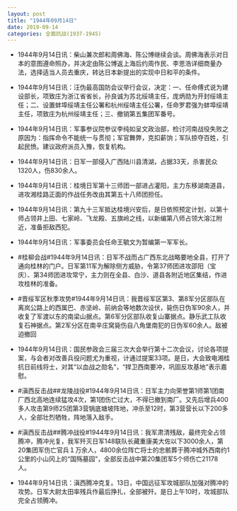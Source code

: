 ```yaml
---
layout: post
title: "1944年09月14日"
date: 2019-09-14
categories: 全面抗战(1937-1945)
---
```


<meta name="referrer" content="no-referrer" />

- 1944年9月14日讯：柴山兼次郎和周佛海、陈公博继续会谈。周佛海表示对日本的意图遵命照办，并决定由陈公博返上海后约周作民、李思浩详细商量办法，选择适当人员去重庆，转达日本新提出的实现中日和平的条件。 

- 1944年9月14日讯：汪伪最高国防会议举行会议，决定：一、任命傅式说为建设部长，项致庄为浙江省省长，孙良诚为苏北绥靖主任，庞炳勋为开封绥靖主任；二、设置蚌埠绥靖主任公署和杭州绥靖主任公署，任命罗君强为蚌埠绥靖主任，项致庄为杭州绥靖主任；三、撤销第五集团军番号。 

- 1944年9月14日讯：军事参议院参议李纯如呈文政治部，检讨河南战役失败之原因为：指挥命令不能统一与贯彻；军官舞弊，克扣薪饷；军队掠夺百姓，引起民愤。建议政府派员入豫，恢复机构。 

- 1944年9月14日讯：日军一部侵入广西陆川县清湖，占据33天，杀害民众1320人，伤830余人。 

- 1944年9月14日讯：桂境日军第十三师团一部进占灌阳，主力东移湖南道县，进攻湘桂路正面的作战任务改由其第五十八师团担任。 

- 1944年9月14日讯：第九十三军抵达桂境兴安后，是日依照预定计划，以第十师占领井上田、七家岭、飞龙殿、五旗岭之线，以新编第八师占领大溶江附近，准备拒敌西犯。 

- 1944年9月14日讯：军事委员会任命王毓文为暂编第一军军长。 

- #桂柳会战#1944年9月14日讯：日军不战而占广西东北战略要地全县，打开了通向桂林的门户。日军第11军为解除侧方威胁，令第37师团进攻邵阳（宝庆）、第34师团进攻常宁，主力则在全县、白沙、道县各附近地区集结，作进攻桂林的准备。 

- #晋绥军区秋季攻势#1944年9月14日讯：我晋绥军区第3、第8军分区部队在离岚公路上的西属巴、赤坚岭、前纳会等地数次设伏，毙伤日伪军90余人，并收复了军渡以东的南梁山据点。第6军分区部队收复山寨据点。静乐武工队收复石神据点。第2军分区在南辛庄窝毙伤自八角堡南犯的日伪军60余人。敌被迫撤回 

- 1944年9月14日讯：国民参政会三届三次大会举行第十二次会议，讨论各项提案，与会者对改善兵役问题尤为重视，计通过提案33项。是日，大会致电湘桂抗日前线将士，对其“以血战之勋名”，“捍卫西南要冲，巩固反攻基地”表示嘉慰。 

- #滇西反击战##龙陵战役#1944年9月14日讯：日军主力向荣誉第1师第1团南厂西北高地连续猛攻4次，第1团伤亡过大，不得已撤到南厂。又先后增兵400多人攻击第9师25团第3营锅底塘坡阵地，冲杀至12时，第3营营长以下200多人，全部壮烈牺牲，阵地落入敌手。 

- #滇西反击战##腾冲战役#1944年9月14日讯：我军肃清残敌，最终完全占领腾冲，腾冲光复，我军歼灭日军148联队长藏重康美大佐以下3000余人，第20集团军伤亡官兵１万余人，4800余位阵亡将士的忠骸葬于腾冲城外西南约1公里的小山冈上的“国殇墓园”，全部反击战中第20集团军5个师伤亡21178人。 

- 1944年9月14日讯：滇西腾冲克复。13日，中国远征军攻城部队加强对腾冲的攻势。日军大尉太田率残兵作最后挣扎，全部被歼。是日上午10时，攻城部队完全占领腾冲。 

